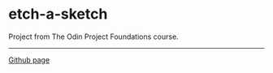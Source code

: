 # etch-a-sketch

Project from The Odin Project Foundations course.

---
[Github page](https://timdott.github.io/etch-a-sketch/)